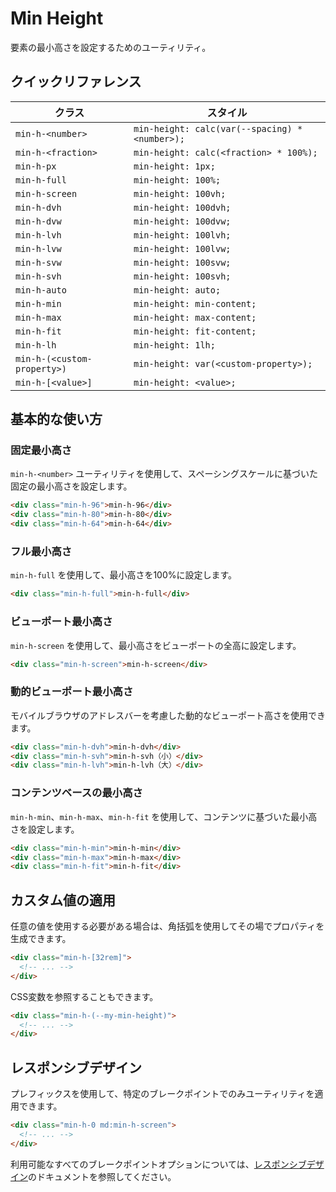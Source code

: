 # Min Height

要素の最小高さを設定するためのユーティリティ。

## クイックリファレンス

| クラス | スタイル |
|-------|--------|
| `min-h-<number>` | `min-height: calc(var(--spacing) * <number>);` |
| `min-h-<fraction>` | `min-height: calc(<fraction> * 100%);` |
| `min-h-px` | `min-height: 1px;` |
| `min-h-full` | `min-height: 100%;` |
| `min-h-screen` | `min-height: 100vh;` |
| `min-h-dvh` | `min-height: 100dvh;` |
| `min-h-dvw` | `min-height: 100dvw;` |
| `min-h-lvh` | `min-height: 100lvh;` |
| `min-h-lvw` | `min-height: 100lvw;` |
| `min-h-svw` | `min-height: 100svw;` |
| `min-h-svh` | `min-height: 100svh;` |
| `min-h-auto` | `min-height: auto;` |
| `min-h-min` | `min-height: min-content;` |
| `min-h-max` | `min-height: max-content;` |
| `min-h-fit` | `min-height: fit-content;` |
| `min-h-lh` | `min-height: 1lh;` |
| `min-h-(<custom-property>)` | `min-height: var(<custom-property>);` |
| `min-h-[<value>]` | `min-height: <value>;` |

## 基本的な使い方

### 固定最小高さ

`min-h-<number>` ユーティリティを使用して、スペーシングスケールに基づいた固定の最小高さを設定します。

```html
<div class="min-h-96">min-h-96</div>
<div class="min-h-80">min-h-80</div>
<div class="min-h-64">min-h-64</div>
```

### フル最小高さ

`min-h-full` を使用して、最小高さを100%に設定します。

```html
<div class="min-h-full">min-h-full</div>
```

### ビューポート最小高さ

`min-h-screen` を使用して、最小高さをビューポートの全高に設定します。

```html
<div class="min-h-screen">min-h-screen</div>
```

### 動的ビューポート最小高さ

モバイルブラウザのアドレスバーを考慮した動的なビューポート高さを使用できます。

```html
<div class="min-h-dvh">min-h-dvh</div>
<div class="min-h-svh">min-h-svh（小）</div>
<div class="min-h-lvh">min-h-lvh（大）</div>
```

### コンテンツベースの最小高さ

`min-h-min`、`min-h-max`、`min-h-fit` を使用して、コンテンツに基づいた最小高さを設定します。

```html
<div class="min-h-min">min-h-min</div>
<div class="min-h-max">min-h-max</div>
<div class="min-h-fit">min-h-fit</div>
```

## カスタム値の適用

任意の値を使用する必要がある場合は、角括弧を使用してその場でプロパティを生成できます。

```html
<div class="min-h-[32rem]">
  <!-- ... -->
</div>
```

CSS変数を参照することもできます。

```html
<div class="min-h-(--my-min-height)">
  <!-- ... -->
</div>
```

## レスポンシブデザイン

プレフィックスを使用して、特定のブレークポイントでのみユーティリティを適用できます。

```html
<div class="min-h-0 md:min-h-screen">
  <!-- ... -->
</div>
```

利用可能なすべてのブレークポイントオプションについては、[レスポンシブデザイン](/docs/responsive-design)のドキュメントを参照してください。
